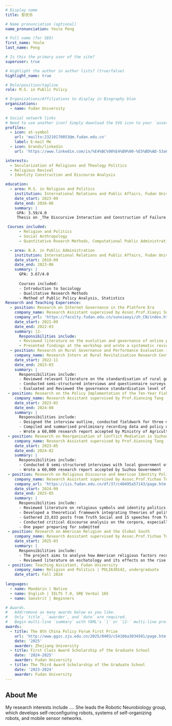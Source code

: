 ```yaml
---
# Display name
title: 彭优乐

# Name pronunciation (optional)
name_pronunciation: Youle Peng

# Full name (for SEO)
first_name: Youle
last_name: Peng

# Is this the primary user of the site?
superuser: true

# Highlight the author in author lists? (true/false)
highlight_name: true

# Role/position/tagline
role: M.S. in Public Policy

# Organizations/Affiliations to display in Biography blox
organizations:
  - name: Fudan University
 
# Social network links
# Need to use another icon? Simply download the SVG icon to your `assets/media/icons/` folder.
profiles:
  - icon: at-symbol
    url: 'mailto:23210170053@m.fudan.edu.cn'
    label: E-mail Me
  - icon: brands/linkedin
    url: 'https://www.linkedin.com/in/%E4%BC%98%E4%B9%90-%E5%BD%AD-53a0b1355/'

interests:
  - Secularization of Religions and Theology Politics
  - Religious Revival
  - Identity Construction and Discourse Analysis

education:
  - area: M.S. in Religion and Politics
    institution: International Relations and Public Affairs, Fudan University
    date_start: 2023-09
    date_end: 2026-06
    summary: |
     GPA: 3.59/4.0
     Thesis on _The Discursive Interaction and Construction of Failure in Policy Termination: Evidence from Chinese Drug Maintaining Doctors Mechanism Policy_. Supervised by [Prof Xianxing Tang](https://faculty.fudan.edu.cn/tangxianxing/zh_CN/index.htm). I am Preparing to present this paper at International Conference on China Policy Studies in June 2025.

 Courses included:
      - Religion and Politics
      - Social Anthropology
      - Quantitative Rsearch Methods, Computational Public Administration

  - area: B.A. in Public Administration
    institution: International Relations and Public Affairs, Fudan University
    date_start: 2019-09
    date_end: 2023-06
    summary: |
      GPA: 3.67/4.0
      
      Courses included:
      - Introduction to Sociology
      - Qualitative Research Methods
      - Method of Public Policy Analysis, Statistics
Research and Teaching Experience:
  - position: Research on Internet Governance in the Platform Era
    company_name: Research Assistant supervised by Assoc.Prof.Xiaoyi Sun
    company_url: 'https://faculty.fudan.edu.cn/sunxiaoyi/zh_CN/index.htm'
    date_start: 2021-09
    date_end: 2022-03
    summary: |2-
      Responsibilities include:
      - Reviewed literature on the evolution and governance of online public opinion, especially in the era of platform society 
      - Presented findings at the workshop and wrote a systematic review article
  - position: Research on Rural Governance and Performance Evaluation in China
    company_name: Research Intern at Rural Revitalisation Research Center
    date_start: 2022-11
    date_end: 2023-03
    summary: |
      Responsibilities include:
      - Reviewed relevant literature on the standardisation of rural governance
      - Conducted semi-structured interviews and questionnaire surveys with village cadres, elites and villagers to explore the effectiveness and obstacles of rural governance
      - Evaluated and Reviewed the governance standardisation level of most villages in Shanghai
 - position: Research on the Policy Implementation of the Ten-Year Fishing Ban in the Yangtze River
    company_name: Research Assistant supervised by Prof.Xianxing Tang
    date_start: 2023-03
    date_end: 2024-08
    summary: |
      Responsibilities include:
      - Designed the interview outline, conducted fieldwork for three months in 13 counties of 4 provinces in China, and interviewed fisheries administration officials and fishermen
      - Compiled and summarised preliminary recording data and policy documents
      - Wrote a 60,000 research report accepted by Ministry of Agriculture and Rural Affairs
 - position: Research on Reorganisation of Conflict Mediation in Suzhou Grassroots Governance
    company_name: Research Assistant supervised by Prof.Xianxing Tang
    date_start: 2023-05
    date_end: 2024-02
    summary: |
      Responsibilities include:
      - Conducted 8 semi-structured interviews with local government officials as well as several in-depth interviews with mediators and street-level bureaucrats
      - Wrote a 60,000 research report accepted by Suzhou Government
 - position: Research on Religious Discourse and American Identity Politics
    company_name: Research Assistant supervised by Assoc.Prof.Yichao Tu
    company_url: 'https://iis.fudan.edu.cn/df/37/c40495a57143/page.htm'
    date_start: 2024-09
    date_end: 2025-05
    summary: |
      Responsibilities include:
      - Reviewed literature on religious symbols and identity politics
      - Developed a theoretical framework integrating theories of political theology and identity construction to analyse the use of religious discourse for political mobilisation
      - Gathered 23,633 posts from Truth Social and 15 speeches from Trump during the 2024 election
      - Conducted critical discourse analysis on the corpora, especially calculated the highly associated religious terms, and structured a semantic network using Gephi
      - One paper preparing for submitted
 - position: Research on American Religion and the Global South
    company_name: Research Assistant supervised by Assoc.Prof.Yichao Tu
    date_start: 2025-03
    summary: |
      Responsibilities include:
      - The project aims to analyse how American religious factors reconstruct power in the U.S. and the Global South in the era of global religious revival and secularisation
      - Reviewed literature on eschatology and its effects on the rise of Christian nationalism
 - position: Teaching Assistant, Fudan University
    company_name: Religion and Politics | POLI630142, undergraduate
    date_start: Fall 2024
   
languages:
  - name: Mandarin | Native
  - name: English | IELTS 7.0, GRE Verbal 165
  - name: Sanskrit | Beginners

# Awards.
#   Add/remove as many awards below as you like.
#   Only `title`, `awarder`, and `date` are required.
#   Begin multi-line `summary` with YAML's `|` or `|2-` multi-line prefix and indent 2 spaces below.
awards:
  - title: The 8th China Policy Forum First Prize
    url: 'http://www.ggzc.zju.edu.cn/2025/0403/c54166a3034501/page.htm'
    date: '2025'
    awarder: Zhejiang University
  - title: First Class Award Scholarship of the Graduate School
    date: '2024-2025'
    awarder: Fudan University
  - title: The Third Award Scholarship of the Graduate School
    date: '2023-2024'
    awarder: Fudan University
---
```


## About Me

My research interests include .... She leads the Robotic Neurobiology group, which develops self-reconfiguring robots, systems of self-organizing robots, and mobile sensor networks.
